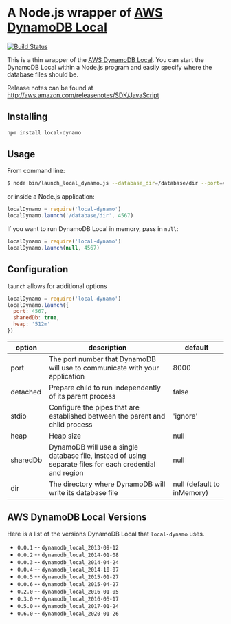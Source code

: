 # A Node.js wrapper of [AWS DynamoDB Local](http://docs.aws.amazon.com/amazondynamodb/latest/developerguide/Tools.html)

[![Build Status](https://travis-ci.org/Medium/local-dynamo.svg?branch=master)](https://travis-ci.org/Medium/local-dynamo)

This is a thin wrapper of the [AWS DynamoDB Local](http://docs.aws.amazon.com/amazondynamodb/latest/developerguide/Tools.html).
You can start the DynamoDB Local within a Node.js program and easily
specify where the database files should be.

Release notes can be found at http://aws.amazon.com/releasenotes/SDK/JavaScript

## Installing

```sh
npm install local-dynamo
```

## Usage

From command line:

```bash
$ node bin/launch_local_dynamo.js --database_dir=/database/dir --port=4567
```

or inside a Node.js application:

```javascript
localDynamo = require('local-dynamo')
localDynamo.launch('/database/dir', 4567)
```

If you want to run DynamoDB Local in memory, pass in `null`:

```javascript
localDynamo = require('local-dynamo')
localDynamo.launch(null, 4567)
```

## Configuration
`launch` allows for additional options
```javascript
localDynamo = require('local-dynamo')
localDynamo.launch({
  port: 4567,
  sharedDb: true,
  heap: '512m'
})
```

| option | description | default |
| --- | --- | --- |
| port | The port number that DynamoDB will use to communicate with your application | 8000 |
| detached | Prepare child to run independently of its parent process | false |
| stdio | Configure the pipes that are established between the parent and child process | 'ignore' |
| heap | Heap size | null |
| sharedDb | DynamoDB will use a single database file, instead of using separate files for each credential and region | null |
| dir | The directory where DynamoDB will write its database file | null (default to inMemory) |

## AWS DynamoDB Local Versions

Here is a list of the versions DynamoDB Local that `local-dynamo` uses.

 * `0.0.1` -- `dynamodb_local_2013-09-12`
 * `0.0.2` -- `dynamodb_local_2014-01-08`
 * `0.0.3` -- `dynamodb_local_2014-04-24`
 * `0.0.4` -- `dynamodb_local_2014-10-07`
 * `0.0.5` -- `dynamodb_local_2015-01-27`
 * `0.0.6` -- `dynamodb_local_2015-04-27`
 * `0.2.0` -- `dynamodb_local_2016-01-05`
 * `0.3.0` -- `dynamodb_local_2016-05-17`
 * `0.5.0` -- `dynamodb_local_2017-01-24`
 * `0.6.0` -- `dynamodb_local_2020-01-26`
